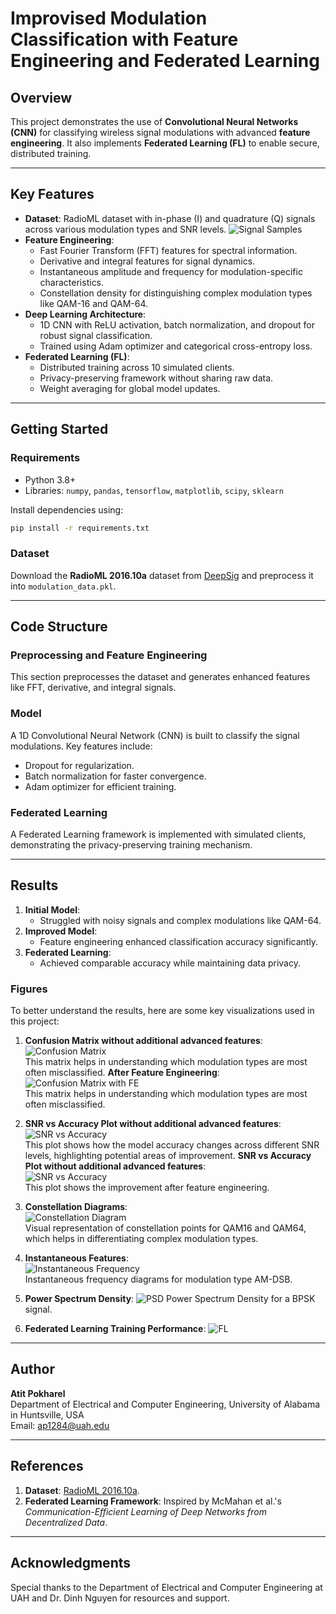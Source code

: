 # **Improvised Modulation Classification with Feature Engineering and Federated Learning**

## **Overview**
This project demonstrates the use of **Convolutional Neural Networks (CNN)** for classifying wireless signal modulations with advanced **feature engineering**. It also implements **Federated Learning (FL)** to enable secure, distributed training.

---

## **Key Features**
- **Dataset**: RadioML dataset with in-phase (I) and quadrature (Q) signals across various modulation types and SNR levels.
 ![Signal Samples](Figures/iqplot.png)  
- **Feature Engineering**:
  - Fast Fourier Transform (FFT) features for spectral information.
  - Derivative and integral features for signal dynamics.
  - Instantaneous amplitude and frequency for modulation-specific characteristics.
  - Constellation density for distinguishing complex modulation types like QAM-16 and QAM-64.
- **Deep Learning Architecture**:
  - 1D CNN with ReLU activation, batch normalization, and dropout for robust signal classification.
  - Trained using Adam optimizer and categorical cross-entropy loss.
- **Federated Learning (FL)**:
  - Distributed training across 10 simulated clients.
  - Privacy-preserving framework without sharing raw data.
  - Weight averaging for global model updates.

---

## **Getting Started**

### **Requirements**
- Python 3.8+
- Libraries: `numpy`, `pandas`, `tensorflow`, `matplotlib`, `scipy`, `sklearn`

Install dependencies using:
```bash
pip install -r requirements.txt
```

### **Dataset**
Download the **RadioML 2016.10a** dataset from [DeepSig](https://www.deepsig.io/datasets) and preprocess it into `modulation_data.pkl`.

---

## **Code Structure**

### **Preprocessing and Feature Engineering**
This section preprocesses the dataset and generates enhanced features like FFT, derivative, and integral signals.

### **Model**
A 1D Convolutional Neural Network (CNN) is built to classify the signal modulations. Key features include:
- Dropout for regularization.
- Batch normalization for faster convergence.
- Adam optimizer for efficient training.

### **Federated Learning**
A Federated Learning framework is implemented with simulated clients, demonstrating the privacy-preserving training mechanism.

---

## **Results**
1. **Initial Model**:
   - Struggled with noisy signals and complex modulations like QAM-64.
2. **Improved Model**:
   - Feature engineering enhanced classification accuracy significantly.
3. **Federated Learning**:
   - Achieved comparable accuracy while maintaining data privacy.

### **Figures**
To better understand the results, here are some key visualizations used in this project:

1. **Confusion Matrix without additional advanced features**:  
   ![Confusion Matrix](Figures/conf_mat.png)  
   This matrix helps in understanding which modulation types are most often misclassified.
   **After Feature Engineering**: 
   ![Confusion Matrix with FE](Figures/improvised_conf.png)  
   This matrix helps in understanding which modulation types are most often misclassified.
3. **SNR vs Accuracy Plot without additional advanced features**:  
   ![SNR vs Accuracy](Figures/raw_snr.png)  
   This plot shows how the model accuracy changes across different SNR levels, highlighting potential areas of improvement.
  **SNR vs Accuracy Plot without additional advanced features**:  
   ![SNR vs Accuracy](Figures/snr.png)  
   This plot shows the improvement after feature engineering.
4. **Constellation Diagrams**:  
   ![Constellation Diagram](Figures/cons.png)  
   Visual representation of constellation points for QAM16 and QAM64, which helps in differentiating complex modulation types.

5. **Instantaneous Features**:  
   ![Instantaneous Frequency](Figures/instfreq.png)  
   Instantaneous frequency diagrams for modulation type AM-DSB.
   
7. **Power Spectrum Density**: 
   ![PSD](Figures/psd.png)
   Power Spectrum Density for a BPSK signal.

7. **Federated Learning Training Performance**: 
   ![FL](Figures/rml_fl.png)
---

## **Author**
**Atit Pokharel**  
Department of Electrical and Computer Engineering, University of Alabama in Huntsville, USA  
Email: [ap1284@uah.edu](mailto:ap1284@uah.edu)

---

## **References**
1. **Dataset**: [RadioML 2016.10a](https://www.deepsig.io/datasets).
2. **Federated Learning Framework**: Inspired by McMahan et al.'s *Communication-Efficient Learning of Deep Networks from Decentralized Data*.

---

## **Acknowledgments**
Special thanks to the Department of Electrical and Computer Engineering at UAH and Dr. Dinh Nguyen for resources and support.
